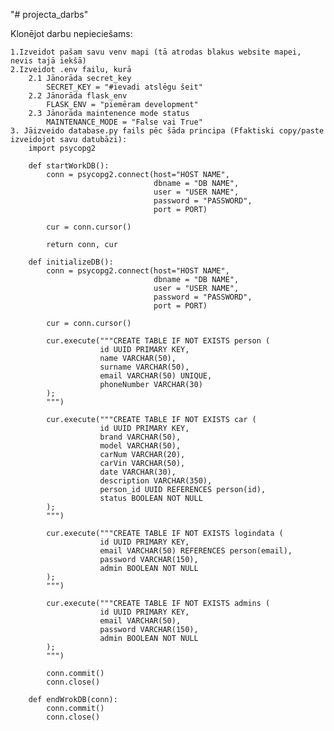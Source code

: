 "# projecta_darbs" 

Klonējot darbu nepieciešams:

    1.Izveidot pašam savu venv mapi (tā atrodas blakus website mapei, nevis tajā iekšā)
    2.Izveidot .env failu, kurā
        2.1 Jānorāda secret_key 
            SECRET_KEY = "#ievadi atslēgu šeit"
        2.2 Jānorāda flask_env
            FLASK_ENV = "piemēram development"
        2.3 Jānorāda maintenence mode status
            MAINTENANCE_MODE = "False vai True"
    3. Jāizveido database.py fails pēc šāda principa (Ffaktiski copy/paste izveidojot savu datubāzi):
        import psycopg2

        def startWorkDB():
            conn = psycopg2.connect(host="HOST NAME", 
                                    dbname = "DB NAME", 
                                    user = "USER NAME",
                                    password = "PASSWORD",
                                    port = PORT)
            
            cur = conn.cursor()

            return conn, cur

        def initializeDB():
            conn = psycopg2.connect(host="HOST NAME", 
                                    dbname = "DB NAME", 
                                    user = "USER NAME",
                                    password = "PASSWORD",
                                    port = PORT)

            cur = conn.cursor()

            cur.execute("""CREATE TABLE IF NOT EXISTS person (
                        id UUID PRIMARY KEY,
                        name VARCHAR(50),
                        surname VARCHAR(50),
                        email VARCHAR(50) UNIQUE,
                        phoneNumber VARCHAR(30)
            );
            """)

            cur.execute("""CREATE TABLE IF NOT EXISTS car (
                        id UUID PRIMARY KEY,
                        brand VARCHAR(50),
                        model VARCHAR(50),
                        carNum VARCHAR(20),
                        carVin VARCHAR(50),
                        date VARCHAR(30),
                        description VARCHAR(350),
                        person_id UUID REFERENCES person(id),
                        status BOOLEAN NOT NULL
            );
            """)

            cur.execute("""CREATE TABLE IF NOT EXISTS logindata (
                        id UUID PRIMARY KEY,
                        email VARCHAR(50) REFERENCES person(email),
                        password VARCHAR(150),
                        admin BOOLEAN NOT NULL
            );
            """)

            cur.execute("""CREATE TABLE IF NOT EXISTS admins (
                        id UUID PRIMARY KEY,
                        email VARCHAR(50),
                        password VARCHAR(150),
                        admin BOOLEAN NOT NULL
            );
            """)

            conn.commit()
            conn.close()

        def endWrokDB(conn):
            conn.commit()
            conn.close()
    
